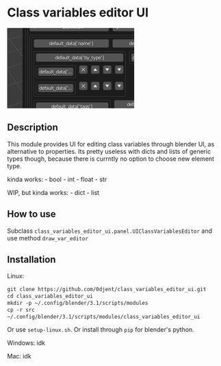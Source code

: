 # Class variables editor UI
![example](static/screenshot_1.png)
## Description
This module provides UI for editing class variables through blender UI, as alternative to properties.
Its pretty useless with dicts and lists of generic types though, because there is currntly no option to choose new element type.

kinda works:
    - bool
    - int
    - float
    - str

WIP, but kinda works:
    - dict
    - list

## How to use
Subclass `class_variables_editor_ui.panel.UIClassVariablesEditor` and use method `draw_var_editor`

## Installation
Linux:
```
git clone https://github.com/0djent/class_variables_editor_ui.git
cd class_variables_editor_ui
mkdir -p ~/.config/blender/3.1/scripts/modules
cp -r src ~/.config/blender/3.1/scripts/modules/class_variables_editor_ui
```
Or use `setup-linux.sh`.
Or install through `pip` for blender's python.

Windows:
idk

Mac:
idk
